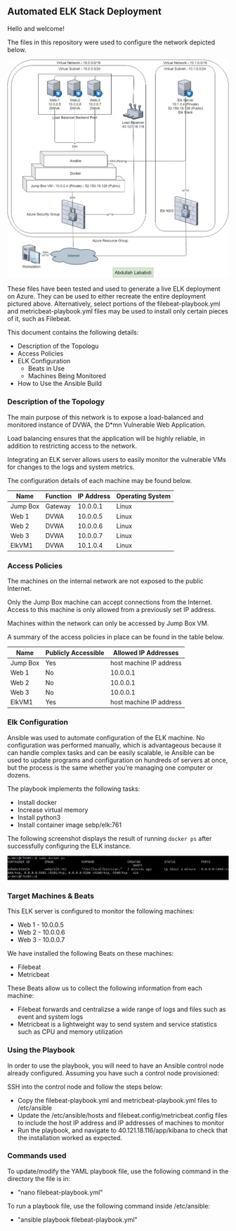 ## Automated ELK Stack Deployment

Hello and welcome!

The files in this repository were used to configure the network depicted below.

![alt text](Diagrams/elknetworkimage.png)

These files have been tested and used to generate a live ELK deployment on Azure. They can be used to either recreate the entire deployment pictured above. Alternatively, select portions of the filebeat-playbook.yml and metricbeat-playbook.yml files may be used to install only certain pieces of it, such as Filebeat.

This document contains the following details:
- Description of the Topologu
- Access Policies
- ELK Configuration
  - Beats in Use
  - Machines Being Monitored
- How to Use the Ansible Build


### Description of the Topology

The main purpose of this network is to expose a load-balanced and monitored instance of DVWA, the D*mn Vulnerable Web Application.

Load balancing ensures that the application will be highly reliable, in addition to restricting access to the network.

Integrating an ELK server allows users to easily monitor the vulnerable VMs for changes to the logs and system metrics.

The configuration details of each machine may be found below.

| Name     | Function | IP Address | Operating System |
|----------|----------|------------|------------------|
| Jump Box | Gateway  | 10.0.0.1   | Linux            |
| Web 1    | DVWA     | 10.0.0.5   | Linux            |
| Web 2    | DVWA     | 10.0.0.6   | Linux            |
| Web 3    | DVWA     | 10.0.0.7   | Linux            |
| ElkVM1   | DVWA     | 10.1.0.4   | Linux            |

### Access Policies

The machines on the internal network are not exposed to the public Internet. 

Only the Jump Box machine can accept connections from the Internet. Access to this machine is only allowed from a previously set IP address.

Machines within the network can only be accessed by Jump Box VM.

A summary of the access policies in place can be found in the table below.

| Name     | Publicly Accessible | Allowed IP Addresses     |
|----------|---------------------|--------------------------|
| Jump Box | Yes                 | host machine IP address  |
| Web 1    | No                  | 10.0.0.1                 |
| Web 2    | No                  | 10.0.0.1                 |
| Web 3    | No                  | 10.0.0.1                 |
| ElkVM1   | Yes                 | host machine IP address  |

### Elk Configuration

Ansible was used to automate configuration of the ELK machine. No configuration was performed manually, which is advantageous because it can handle complex tasks and can be easily scalable, ie Ansible can be used to update programs and configuration on hundreds of servers at once, but the process is the same whether you’re managing one computer or dozens. 

The playbook implements the following tasks:
- Install docker
- Increase virtual memory
- Install python3
- Install container image sebp/elk:761

The following screenshot displays the result of running `docker ps` after successfully configuring the ELK instance.

![alt text](Ansible/Elk-Project/docker-ps.jpg)

### Target Machines & Beats
This ELK server is configured to monitor the following machines:
+ Web 1 - 10.0.0.5
+ Web 2 - 10.0.0.6
+ Web 3 - 10.0.0.7

We have installed the following Beats on these machines:
+ Filebeat
+ Metricbeat

These Beats allow us to collect the following information from each machine:
+ Filebeat forwards and centralizse a wide range of logs and files such as event and system logs
+ Metricbeat is a lightweight way to send system and service statistics such as CPU and memory utilization

### Using the Playbook
In order to use the playbook, you will need to have an Ansible control node already configured. Assuming you have such a control node provisioned: 

SSH into the control node and follow the steps below:
- Copy the filebeat-playbook.yml and metricbeat-playbook.yml files to /etc/ansible
- Update the /etc/ansible/hosts and filebeat.config/metricbeat.config files to include the host IP address and IP addresses of machines to monitor
- Run the playbook, and navigate to 40.121.18.116/app/kibana to check that the installation worked as expected.

### Commands used
To update/modify the YAML playbook file, use the following command in the directory the file is in:
+ "nano filebeat-playbook.yml"

To run a playbook file, use the following command inside /etc/ansible:
+ "ansible playbook filebeat-playbook.yml"
